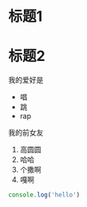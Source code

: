 # 标题1
#  标题2

我的爱好是

* 唱
* 跳
* rap

我的前女友

1. 高圆圆
2. 哈哈
3. 个撒啊
4. 嘎啊

```javascript
console.log('hello')
```